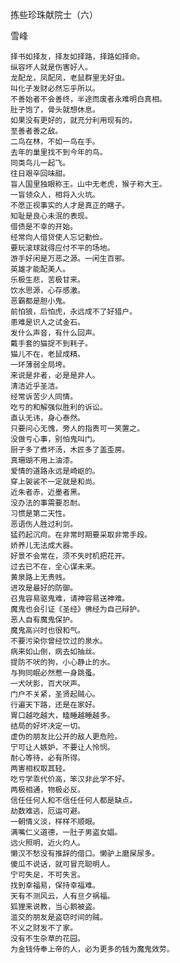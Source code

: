 拣些珍珠献院士（六）

雪峰


    择书如择友，择友如择路，择路如择命。
    纵容坏人就是伤害好人。
    龙配龙，凤配凤，老鼠群里无好虫。
    叫化子发财必然忘乎所以。
    不善始者不会善终，半途而废者永难明白真相。
    肚子饱了，骨头就想休息。
    如果没有更好的，就充分利用现有的。
    至善者善之敌。
    二鸟在林，不如一鸟在手。
    去年的巢里找不到今年的鸟。
    同类鸟儿一起飞。
    往日艰辛回味甜。
    盲人国里独眼称王。山中无老虎，猴子称大王。
    一盲领众人，相将入火坑。
    不愿正视事实的人才是真正的瞎子。
    知耻是良心未泯的表现。
    借债是不幸的开始。
    经常向人借贷使人忘记勤俭。
    要玩滚球就得应付不平的场地。
    游手好闲是万恶之源。一闲生百邪。
    英雄才能配美人。
    乐极生悲，苦极甘来。
    饮水思源，心存感激。
    恶霸都是胆小鬼。
    前怕狼，后怕虎，永远成不了好猎户。
    患难是识人之试金石。
    发什么声音，有什么回声。
    戴手套的猫捉不到耗子。
    猫儿不在，老鼠成精。
    一环薄弱全局垮。
    来说是非者，必是是非人。
    清洁近乎圣洁。
    经常诉苦少人同情。
    吃亏的和解强似胜利的诉讼。
    直认无讳，身心泰然。
    只要问心无愧，旁人的指责可一笑置之。
    没做亏心事，别怕鬼叫门。
    厨子多了煮坏汤，木匠多了盖歪房。
    真珊瑚不用上油漆。
    爱情的道路永远是崎岖的。
    穿上袈裟不一定就是和尚。
    近朱者赤，近墨者黑。
    没办法的事需要忍耐。
    习惯是第二天性。
    恶语伤人胜过利剑。
    猛药起沉疴。在非常时期要采取非常手段。
    娇养儿无法成大器。
    好景不会常在，须不失时机把花开。
    过去已不在，全心谋未来。
    黄泉路上无贵贱。
    进攻是最好的防御。
    召鬼容易驱鬼难，请神容易送神难。
    魔鬼也会引证《圣经》佛经为自己辩护。
    恶人自有魔鬼保护。
    魔鬼高兴时也很和气。
    不要污染你曾经饮过的泉水。
    病来如山倒，病去如抽丝。
    提防不吠的狗，小心静止的水。
    与狗同眠必然惹一身跳蚤。
    一犬吠影，百犬吠声。
    门户不关紧，圣贤起贼心。
    行遍天下路，还是在家好。
    胃口越吃越大，瞌睡越睡越多。
    结局的好坏决定一切。
    虚伪的朋友比公开的敌人更危险。
    宁可让人嫉妒，不要让人怜悯。
    耐心等待，必有所得。
    两害相权取其轻。
    吃亏学乖代价高，笨汉非此学不好。
    两极相通，物极必反。
    信任任何人和不信任任何人都是缺点。
    劫数难逃，厄运可避。
    一朝情义淡，样样不顺眼。
    满嘴仁义道德，一肚子男盗女娼。
    远火照明，近火灼人。
    懒汉不愁没有推辞的借口。懒驴上磨屎尿多。
    傻瓜不说话，就可冒充聪明人。
    宁可失足，不可失言。
    找到幸福易，保持幸福难。
    天有不测风云，人有旦夕祸福。
    狐狸来说教，当心鹅被盗。
    滥交的朋友是盗窃时间的贼。
    不义之财发不了家。
    没有不生杂草的花园。
    为金钱侍奉上帝的人，必为更多的钱为魔鬼效劳。
    
    
    
    